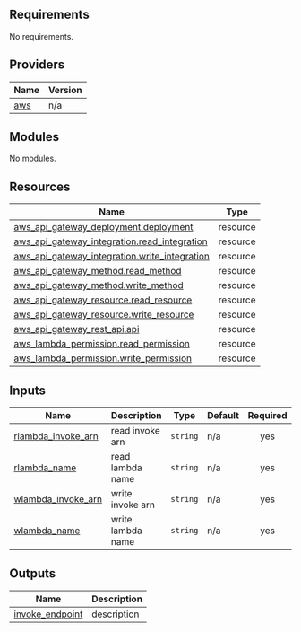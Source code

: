 <!-- BEGIN_TF_DOCS -->
## Requirements

No requirements.

## Providers

| Name | Version |
|------|---------|
| <a name="provider_aws"></a> [aws](#provider\_aws) | n/a |

## Modules

No modules.

## Resources

| Name | Type |
|------|------|
| [aws_api_gateway_deployment.deployment](https://registry.terraform.io/providers/hashicorp/aws/latest/docs/resources/api_gateway_deployment) | resource |
| [aws_api_gateway_integration.read_integration](https://registry.terraform.io/providers/hashicorp/aws/latest/docs/resources/api_gateway_integration) | resource |
| [aws_api_gateway_integration.write_integration](https://registry.terraform.io/providers/hashicorp/aws/latest/docs/resources/api_gateway_integration) | resource |
| [aws_api_gateway_method.read_method](https://registry.terraform.io/providers/hashicorp/aws/latest/docs/resources/api_gateway_method) | resource |
| [aws_api_gateway_method.write_method](https://registry.terraform.io/providers/hashicorp/aws/latest/docs/resources/api_gateway_method) | resource |
| [aws_api_gateway_resource.read_resource](https://registry.terraform.io/providers/hashicorp/aws/latest/docs/resources/api_gateway_resource) | resource |
| [aws_api_gateway_resource.write_resource](https://registry.terraform.io/providers/hashicorp/aws/latest/docs/resources/api_gateway_resource) | resource |
| [aws_api_gateway_rest_api.api](https://registry.terraform.io/providers/hashicorp/aws/latest/docs/resources/api_gateway_rest_api) | resource |
| [aws_lambda_permission.read_permission](https://registry.terraform.io/providers/hashicorp/aws/latest/docs/resources/lambda_permission) | resource |
| [aws_lambda_permission.write_permission](https://registry.terraform.io/providers/hashicorp/aws/latest/docs/resources/lambda_permission) | resource |

## Inputs

| Name | Description | Type | Default | Required |
|------|-------------|------|---------|:--------:|
| <a name="input_rlambda_invoke_arn"></a> [rlambda\_invoke\_arn](#input\_rlambda\_invoke\_arn) | read invoke arn | `string` | n/a | yes |
| <a name="input_rlambda_name"></a> [rlambda\_name](#input\_rlambda\_name) | read lambda name | `string` | n/a | yes |
| <a name="input_wlambda_invoke_arn"></a> [wlambda\_invoke\_arn](#input\_wlambda\_invoke\_arn) | write invoke arn | `string` | n/a | yes |
| <a name="input_wlambda_name"></a> [wlambda\_name](#input\_wlambda\_name) | write lambda name | `string` | n/a | yes |

## Outputs

| Name | Description |
|------|-------------|
| <a name="output_invoke_endpoint"></a> [invoke\_endpoint](#output\_invoke\_endpoint) | description |
<!-- END_TF_DOCS -->